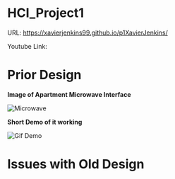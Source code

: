 # HCI_Project1

URL: https://xavierjenkins99.github.io/p1XavierJenkins/

Youtube Link:

# Prior Design

**Image of Apartment Microwave Interface**

![Microwave](https://github.com/xavierjenkins99/p1XavierJenkins/blob/main/ApartmentMicrowave.jpg)

**Short Demo of it working**

![Gif Demo](https://github.com/xavierjenkins99/p1XavierJenkins/blob/main/ApartmentMicrowaveDemo.gif)

# Issues with Old Design


